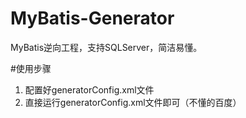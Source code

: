 # MyBatis-Generator
MyBatis逆向工程，支持SQLServer，简洁易懂。

#使用步骤
1. 配置好generatorConfig.xml文件
2. 直接运行generatorConfig.xml文件即可（不懂的百度）
